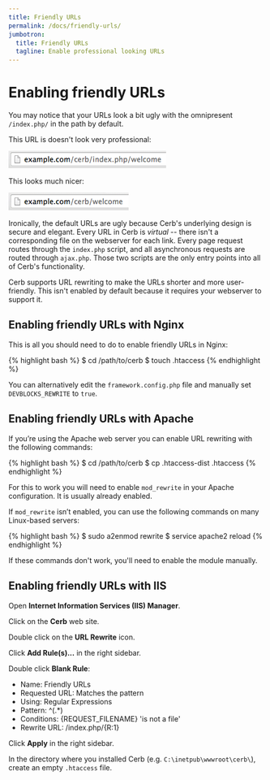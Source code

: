 ```yaml
---
title: Friendly URLs
permalink: /docs/friendly-urls/
jumbotron:
  title: Friendly URLs
  tagline: Enable professional looking URLs
---
```


# Enabling friendly URLs

You may notice that your URLs look a bit ugly with the omnipresent `/index.php/` in the path by default. 

This URL is doesn't look very professional:
<div class="cerb-screenshot">
<img src="/assets/images/docs/friendly-urls/friendly_urls.png" class="screenshot">
</div>

This looks much nicer:
<div class="cerb-screenshot">
<img src="/assets/images/docs/friendly-urls/friendly_urls_done.png" class="screenshot">
</div>

Ironically, the default URLs are ugly because Cerb's underlying design is secure and elegant.  Every URL in Cerb is _virtual_ -- there isn't a corresponding file on the webserver for each link.  Every page request routes through the `index.php` script, and all asynchronous requests are routed through `ajax.php`.  Those two scripts are the only entry points into all of Cerb's functionality.

Cerb supports URL rewriting to make the URLs shorter and more user-friendly.  This isn't enabled by default because it requires your webserver to support it.

## Enabling friendly URLs with Nginx

This is all you should need to do to enable friendly URLs in Nginx:

{% highlight bash %}
$ cd /path/to/cerb
$ touch .htaccess
{% endhighlight %}

You can alternatively edit the `framework.config.php` file and manually set `DEVBLOCKS_REWRITE` to `true`.

## Enabling friendly URLs with Apache

If you’re using the Apache web server you can enable URL rewriting with the following commands:

{% highlight bash %}
$ cd /path/to/cerb
$ cp .htaccess-dist .htaccess
{% endhighlight %}

For this to work you will need to enable `mod_rewrite` in your Apache configuration.  It is usually already enabled.

If `mod_rewrite` isn’t enabled, you can use the following commands on many Linux-based servers:

{% highlight bash %}
$ sudo a2enmod rewrite
$ service apache2 reload
{% endhighlight %}

If these commands don't work, you'll need to enable the module manually.

## Enabling friendly URLs with IIS

Open **Internet Information Services (IIS) Manager**.

Click on the **Cerb** web site.

Double click on the **URL Rewrite** icon.

Click **Add Rule(s)...** in the right sidebar.

Double click **Blank Rule**:

  * Name: Friendly URLs
  * Requested URL: Matches the pattern
  * Using: Regular Expressions
  * Pattern: ^(.*)
  * Conditions: {REQUEST_FILENAME} 'is not a file'
  * Rewrite URL: /index.php/{R:1}

Click **Apply** in the right sidebar.

In the directory where you installed Cerb (e.g. `C:\inetpub\wwwroot\cerb\`), create an empty `.htaccess` file.
